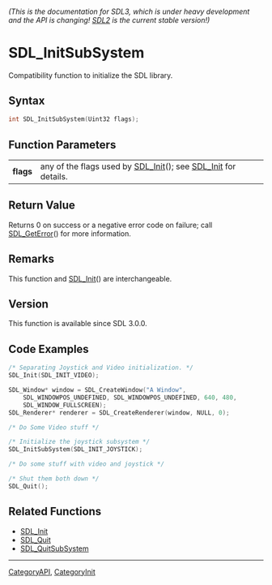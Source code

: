 ###### (This is the documentation for SDL3, which is under heavy development and the API is changing! [SDL2](https://wiki.libsdl.org/SDL2/) is the current stable version!)
# SDL_InitSubSystem

Compatibility function to initialize the SDL library.

## Syntax

```c
int SDL_InitSubSystem(Uint32 flags);

```

## Function Parameters

|               |                                                                                        |
| ------------- | -------------------------------------------------------------------------------------- |
| **flags**     | any of the flags used by [SDL_Init](SDL_Init.md)(); see [SDL_Init](SDL_Init.md) for details. |

## Return Value

Returns 0 on success or a negative error code on failure; call
[SDL_GetError](SDL_GetError.md)() for more information.

## Remarks

This function and [SDL_Init](SDL_Init.md)() are interchangeable.

## Version

This function is available since SDL 3.0.0.

## Code Examples

```c++
/* Separating Joystick and Video initialization. */
SDL_Init(SDL_INIT_VIDEO);

SDL_Window* window = SDL_CreateWindow("A Window",
    SDL_WINDOWPOS_UNDEFINED, SDL_WINDOWPOS_UNDEFINED, 640, 480,
    SDL_WINDOW_FULLSCREEN);
SDL_Renderer* renderer = SDL_CreateRenderer(window, NULL, 0);

/* Do Some Video stuff */

/* Initialize the joystick subsystem */
SDL_InitSubSystem(SDL_INIT_JOYSTICK);

/* Do some stuff with video and joystick */

/* Shut them both down */
SDL_Quit();
```

## Related Functions

* [SDL_Init](SDL_Init.md)
* [SDL_Quit](SDL_Quit.md)
* [SDL_QuitSubSystem](SDL_QuitSubSystem.md)

----
[CategoryAPI](CategoryAPI.md), [CategoryInit](CategoryInit.md)
